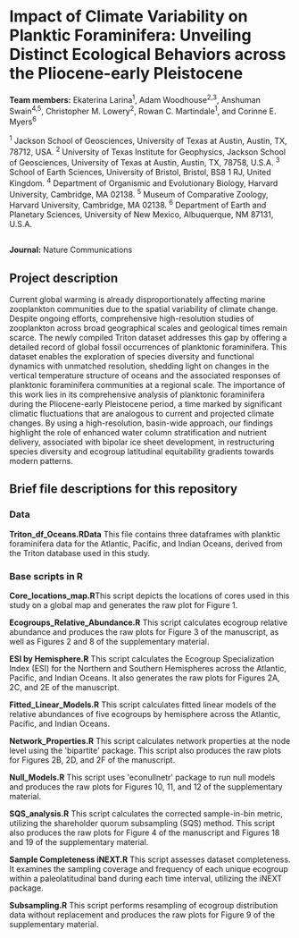 # Impact of Climate Variability on Planktic Foraminifera: Unveiling Distinct Ecological Behaviors across the Pliocene-early Pleistocene

**Team members:**
Ekaterina Larina<sup>1</sup>, Adam Woodhouse<sup>2,3</sup>, Anshuman Swain<sup>4,5</sup>, Christopher M. Lowery<sup>2</sup>, Rowan C. Martindale<sup>1</sup>, and Corinne E. Myers<sup>6</sup>

<sup>1</sup> Jackson School of Geosciences, University of Texas at Austin, Austin, TX, 78712, USA.
<sup>2</sup> University of Texas Institute for Geophysics, Jackson School of Geosciences, University of   Texas at Austin, Austin, TX, 78758, U.S.A.
<sup>3</sup> School of Earth Sciences, University of Bristol, Bristol, BS8 1 RJ, United Kingdom.
<sup>4</sup> Department of Organismic and Evolutionary Biology, Harvard University, Cambridge, MA 02138.
<sup>5</sup>  Museum of Comparative Zoology, Harvard University, Cambridge, MA 02138.
<sup>6</sup> Department of Earth and Planetary Sciences, University of New Mexico, Albuquerque, NM 87131, U.S.A.
##
**Journal:** Nature Communications

## Project description
Current global warming is already disproportionately affecting marine zooplankton communities due to the spatial variability of climate change. Despite ongoing efforts, comprehensive high-resolution studies of zooplankton across broad geographical scales and geological times remain scarce. The newly compiled Triton dataset addresses this gap by offering a detailed record of global fossil occurrences of planktonic foraminifera. This dataset enables the exploration of species diversity and functional dynamics with unmatched resolution, shedding light on changes in the vertical temperature structure of oceans and the associated responses of planktonic foraminifera communities at a regional scale. The importance of this work lies in its comprehensive analysis of planktonic foraminifera during the Pliocene-early Pleistocene period, a time marked by significant climatic fluctuations that are analogous to current and projected climate changes. By using a high-resolution, basin-wide approach, our findings highlight the role of enhanced water column stratification and nutrient delivery, associated with bipolar ice sheet development, in restructuring species diversity and ecogroup latitudinal equitability gradients towards modern patterns.  

## Brief file descriptions for this repository
### Data
**Triton_df_Oceans.RData** This file contains three dataframes with planktic foraminifera data for the Atlantic, Pacific, and Indian Oceans, derived from the Triton database used in this study.
### Base scripts in R

**Core_locations_map.R**This script depicts the locations of cores used in this study on a global map and generates the raw plot for Figure 1. 

**Ecogroups_Relative_Abundance.R** This script calculates ecogroup relative abundance and produces the raw plots for Figure 3 of the manuscript, as well as Figures 2 and 8 of the supplementary material. 

**ESI by Hemisphere.R** This script calculates the Ecogroup Specialization Index (ESI) for the Northern and Southern Hemispheres across the Atlantic, Pacific, and Indian Oceans. It also generates the raw plots for Figures 2A, 2C, and 2E of the manuscript.

**Fitted_Linear_Models.R** This script calculates fitted linear models of the relative abundances of five ecogroups by hemisphere across the Atlantic, Pacific, and Indian Oceans.

**Network_Properties.R** This script calculates network properties at the node level using the 'bipartite' package. This script also produces the raw plots for Figures 2B, 2D, and 2F of the manuscript.

**Null_Models.R** This script uses 'econullnetr' package to run null models and produces the raw plots for Figures 10, 11, and 12 of the supplementary material. 

**SQS_analysis.R** This script calculates the corrected sample-in-bin metric, utilizing the shareholder quorum subsampling (SQS) method. This script also produces the raw plots for Figure 4 of the manuscript and Figures 18 and 19 of the supplementary material.

**Sample Completeness iNEXT.R** This script assesses dataset completeness. It examines the sampling coverage and frequency of each unique ecogroup within a paleolatitudinal band during each time interval, utilizing the iNEXT package.

**Subsampling.R** This script performs resampling of ecogroup distribution data without replacement and produces the raw plots for Figure 9 of the supplementary material.
